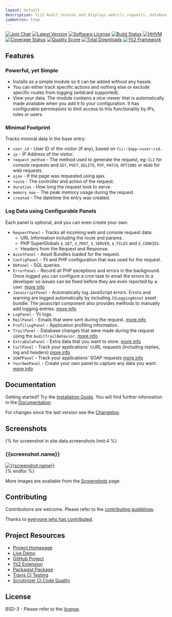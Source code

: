 ```yaml
---
layout: default
description: Yii2 Audit records and displays web/cli requests, database changes, php/js errors and associated data.
jumbotron: true
---
```


[![Join Chat](https://img.shields.io/badge/gitter-join%20chat-blue.svg?style=flat-square)](https://gitter.im/bedezign/yii2-audit?utm_source=badge&utm_medium=badge&utm_campaign=pr-badge&utm_content=badge)
[![Latest Version](https://img.shields.io/github/tag/bedezign/yii2-audit.svg?style=flat-square&label=release)](https://github.com/bedezign/yii2-audit/tags)
[![Software License](https://img.shields.io/badge/license-BSD-brightgreen.svg?style=flat-square)](https://bedezign.github.io/yii2-audit/license/)
[![Build Status](https://img.shields.io/travis/bedezign/yii2-audit/master.svg?style=flat-square)](https://travis-ci.org/bedezign/yii2-audit)
[![HHVM](https://img.shields.io/hhvm/bedezign/yii2-audit.svg?style=flat-square)](http://hhvm.h4cc.de/package/bedezign/yii2-audit)
[![Coverage Status](https://img.shields.io/scrutinizer/coverage/g/bedezign/yii2-audit.svg?style=flat-square)](https://scrutinizer-ci.com/g/bedezign/yii2-audit/code-structure)
[![Quality Score](https://img.shields.io/scrutinizer/g/bedezign/yii2-audit.svg?style=flat-square)](https://scrutinizer-ci.com/g/bedezign/yii2-audit)
[![Total Downloads](https://img.shields.io/packagist/dt/bedezign/yii2-audit.svg?style=flat-square)](https://packagist.org/packages/bedezign/yii2-audit)
[![Yii2 Framework](https://img.shields.io/badge/extension-Yii2_Framework-green.svg?style=flat-square)](http://www.yiiframework.com/extension/yii2-audit)

## Features

### Powerful, yet Simple

* Installs as a simple module so it can be added without any hassle.
* You can either track specific actions and nothing else or exclude specific routes from logging (wildcard supported).
* View your data. The module contains a nice viewer that is automatically made available when you add it to your configuration. It has configurable permissions to limit access to this functionality by IPs, roles or users.

### Minimal Footprint

Tracks minimal data in the base entry:

* `user_id` - User ID of the visitor (if any), based on `Yii::$app->user->id`.
* `ip` - IP Address of the visitor.
* `request_method` - The method used to generate the request, eg: `CLI` for console requests and `GET`, `POST`, `DELETE`, `PUT`, `PATCH`, `OPTIONS` or `HEAD` for web requests.
* `ajax` - If the page was requested using ajax.
* `route` - The controller and action of the request.
* `duration` - How long the request took to serve.
* `memory_max` - The peak memory usage during the request.
* `created` - The datetime the entry was created.

### Log Data using Configurable Panels

Each panel is optional, and you can even create your own.

* `RequestPanel` - Tracks all incoming web and console request data:
  * URL Information including the route and params.
  * PHP SuperGlobals `$_GET`, `$_POST`, `$_SERVER`, `$_FILES` and `$_COOKIES`.
  * Headers from the Request and Response.
* `AssetPanel` - Asset Bundles loaded for the request.
* `ConfigPanel` - Yii and PHP configuration that was used for the request.
* `DbPanel` - SQL queries.
* `ErrorPanel` - Record all PHP exceptions and errors in the background.  Once logged you can configure a cron task to email the errors to a developer so issues can be fixed before they are even reported by a user. [more info](https://bedezign.github.io/yii2-audit/docs/error-panel/)
* `JavascriptPanel` - Automatically log JavaScript errors. Errors and warning are logged automatically by including `JSLoggingAsset` asset bundle.  The javascript component also provides methods to manually add logging entries. [more info](https://bedezign.github.io/yii2-audit/docs/javascript-panel/)
* `LogPanel` - Yii logs.
* `MailPanel` - Emails that were sent during the request. [more info](https://bedezign.github.io/yii2-audit/docs/mail-panel/)
* `ProfilingPanel` - Application profiling information.
* `TrailPanel` - Database changes that were made during the request using the `AuditTrailBehavior`. [more info](https://bedezign.github.io/yii2-audit/docs/trail-panel/)
* `ExtraDataPanel` - Extra data that you want to store. [more info](https://bedezign.github.io/yii2-audit/docs/extra-data-panel/)
* `CurlPanel` - Track your applications' cURL requests (including replies, log and headers) [more info](https://bedezign.github.io/yii2-audit/docs/curl-panel/)
* `SOAPPanel` - Track your applications' SOAP requests [more info](https://bedezign.github.io/yii2-audit/docs/soap-panel/)
* `YourOwnPanel` - Create your own panel to capture any data you want. [more info](https://bedezign.github.io/yii2-audit/docs/custom-views-panel/)

## Documentation

Getting started? Try the [Installation Guide](https://bedezign.github.io/yii2-audit/docs/installation/).  You will find further information in the [Documentation](https://bedezign.github.io/yii2-audit/docs/).

For changes since the last version see the [Changelog](https://github.com/bedezign/yii2-audit/blob/master/CHANGELOG.md).

## Screenshots

<div class="row thumbnails">
    {% for screenshot in site.data.screenshots limit:4 %}
    <div class="col-md-3">
        <h3>{{screenshot.name}}</h3>
        <div class="thumbnail">
            <a href="{{screenshot.url}}" class="fancybox" rel="screenshots"><img src="{{screenshot.url}}" alt="{{screenshot.name}}"></a>
        </div>
    </div>
    {% endfor %}
</div>

More images are available from the [Screenshots](https://bedezign.github.io/yii2-audit/screenshots/) page.

## Contributing

Contributions are welcome.  Please refer to the [contributing guidelines](https://github.com/bedezign/yii2-audit/blob/master/CONTRIBUTING.md).

Thanks to [everyone who has contributed](https://bedezign.github.io/yii2-audit/credits/).

## Project Resources

* [Project Homepage](https://bedezign.github.io/yii2-audit/)
* [Live Demo](https://yii2-audit.herokuapp.com/)
* [GitHub Project](https://github.com/bedezign/yii2-audit)
* [Yii2 Extension](http://www.yiiframework.com/extension/yii2-audit)
* [Packagist Package](https://packagist.org/packages/bedezign/yii2-audit)
* [Travis CI Testing](https://travis-ci.org/bedezign/yii2-audit)
* [Scrutinizer CI Code Quality](https://scrutinizer-ci.com/g/bedezign/yii2-audit)

## License

BSD-3 - Please refer to the [license](https://bedezign.github.io/yii2-audit/license/).
